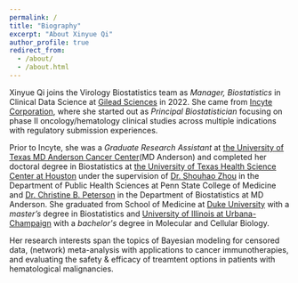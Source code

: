 ```yaml
---
permalink: /
title: "Biography"
excerpt: "About Xinyue Qi"
author_profile: true
redirect_from: 
  - /about/
  - /about.html
---
```

Xinyue Qi joins the Virology Biostatistics team as *Manager, Biostatistics* in Clinical Data Science at [Gilead Sciences](https://www.gilead.com/) in 2022. She came from [Incyte Corporation](https://www.incyte.com/), where she started out as *Principal Biostatistician* focusing on phase II oncology/hematology clinical studies across multiple indications with regulatory submission experiences.

Prior to Incyte, she was a *Graduate Research Assistant* at [the University of Texas MD Anderson Cancer Center](https://www.mdanderson.org/)(MD Anderson) and completed her doctoral degree in Biostatistics at [the University of Texas Health Science Center at Houston](https://www.uth.edu/) under the supervision of 
[Dr. Shouhao Zhou](https://sites.psu.edu/szhou/) in the Department of Public Health Sciences at Penn State College of Medicine  and [Dr. Christine B. Peterson](https://odin.mdacc.tmc.edu/~cbpeterson/) in the Department of Biostatistics at MD Anderson. She graduated from School of Medicine at [Duke University](https://duke.edu/) with a *master’s* degree in Biostatistics and [University of Illinois at Urbana-Champaign](https://illinois.edu/) with a *bachelor's* degree in Molecular and Cellular Biology.

Her research interests span the topics of Bayesian modeling for censored data, (network) meta-analysis with applications to cancer immunotherapies, and evaluating the safety & efficacy of treamtent options in patients with hematological malignancies.
